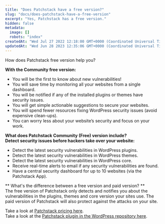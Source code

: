 ```yaml
---
title: "Does Patchstack have a free version?"
slug: "docs/does-patchstack-have-a-free-version"
excerpt: "Yes, Patchstack has a free version."
hidden: false
metadata: 
  image: []
  robots: "index"
createdAt: "Wed Jul 27 2022 12:18:00 GMT+0000 (Coordinated Universal Time)"
updatedAt: "Wed Jun 28 2023 12:35:06 GMT+0000 (Coordinated Universal Time)"
---
```

How does Patchstack free version help you?

**With the Community free version:**

<ul><li>You will be the first to know about new vulnerabilities!</li>
<li>You will save time by monitoring all your websites from a single dashboard.</li>
<li>You will be notified if any of the installed plugins or themes have security issues.</li>
<li>You will get simple actionable suggestions to secure your websites.</li>
<li>You will spend fewer resources fixing WordPress security issues (avoid expensive clean-ups).</li>
<li>You can worry less about your website’s security and focus on your work.</li></ul>

**What does Patchstack Community (Free) version include?**  
**Detect security issues before hackers take over your website:**

<ul><li>Detect the latest security vulnerabilities in WordPress plugins.</li>
<li>Detect the latest security vulnerabilities in WordPress themes.</li>
<li>Detect the latest security vulnerabilities in WordPress core.</li>
<li>Receive real-time alerts to email if any security vulnerabilities are found.</li>
<li>Have a central security dashboard for up to 10 websites (via the Patchstack App).</li></ul>

** What's the difference between a free version and paid version? **  
The free version of Patchstack only detects and notifies you about the vulnerabilities in the plugins, themes and core version your sites use. The paid version of Patchstack will also protect against the attacks on your site.

Take a look at <a href="https://patchstack.com/pricing/" target="_blank">Patchstack pricing here</a>.  
Take a look at the <a href="https://wordpress.org/plugins/patchstack/" target="_blank">Patchstack plugin in the WordPress repository here</a>.
